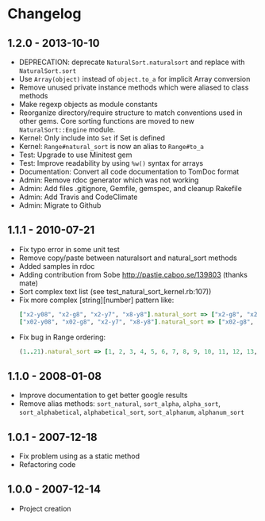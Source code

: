 # Changelog

## 1.2.0 - 2013-10-10

* DEPRECATION: deprecate `NaturalSort.naturalsort` and replace with `NaturalSort.sort`
* Use `Array(object)` instead of `object.to_a` for implicit Array conversion
* Remove unused private instance methods which were aliased to class methods
* Make regexp objects as module constants
* Reorganize directory/require structure to match conventions used in other gems. Core sorting functions are moved to new `NaturalSort::Engine` module.
* Kernel: Only include into `Set` if Set is defined
* Kernel: `Range#natural_sort` is now an alias to `Range#to_a`
* Test: Upgrade to use Minitest gem
* Test: Improve readability by using `%w()` syntax for arrays
* Documentation: Convert all code documentation to TomDoc format
* Admin: Remove rdoc generator which was not working
* Admin: Add files .gitignore, Gemfile, gemspec, and cleanup Rakefile
* Admin: Add Travis and CodeClimate
* Admin: Migrate to Github

## 1.1.1 - 2010-07-21

* Fix typo error in some unit test
* Remove copy/paste between naturalsort and natural_sort methods
* Added samples in rdoc
* Adding contribution from Sobe http://pastie.caboo.se/139803 (thanks mate)
* Sort complex text list (see test_natural_sort_kernel.rb:107))
* Fix more complex [string][number] pattern like:
   ```ruby
   ["x2-y08", "x2-g8", "x2-y7", "x8-y8"].natural_sort => ["x2-g8", "x2-y7", "x2-y08", "x8-y8"]
   ["x02-y08", "x02-g8", "x2-y7", "x8-y8"].natural_sort => ["x02-g8", "x2-y7", "x02-y08", "x8-y8"]
   ```
* Fix bug in Range ordering:
   ```ruby
   (1..21).natural_sort => [1, 2, 3, 4, 5, 6, 7, 8, 9, 10, 11, 12, 13, 14, 15, 16, 17, 18, 19, 20, 21]
   ```

## 1.1.0 - 2008-01-08

* Improve documentation to get better google results
* Remove alias methods: `sort_natural`, `sort_alpha`, `alpha_sort`, `sort_alphabetical`, `alphabetical_sort`, `sort_alphanum`, `alphanum_sort`

## 1.0.1 - 2007-12-18

* Fix problem using as a static method
* Refactoring code

## 1.0.0 - 2007-12-14

* Project creation
